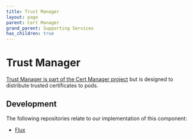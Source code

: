 ```yaml
---
title: Trust Manager
layout: page
parent: Cert Manager
grand_parent: Supporting Services
has_children: true
---
```


# Trust Manager
[Trust Manager is part of the Cert Manager project](https://cert-manager.io/docs/trust/) but is designed to distribute trusted certificates to pods.

## Development
The following repositories relate to our implementation of this component:
* [Flux](https://github.com/lsc-sde/iac-flux-certmanager)